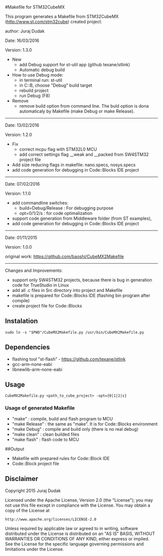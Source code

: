 #Makefile for STM32CubeMX

This program generates a Makefile from STM32CubeMX (http://www.st.com/stm32cube) created project. 

author: Juraj Dudak


Date: 16/03/2016

Version: 1.3.0

 - New
 	- add Debug support for st-util app (github texane/stlink)
 	- Automatic debug build
 - How to use Debug mode:
 	- in terminal run: st-util
 	- in C::B, choose "Debug" build target
 	- rebuild project
 	- run Debug (F8)
 - Remove
 	- remove build option from command line. The buld option is dona automaticaly by Makefile (make Debug or make Release).

----------------------------

Date: 13/02/2016

Version: 1.2.0

 - Fix
 	- correct mcpu flag with STM32L0 MCU
 	- add correct settings flag __weak and __packed from SW4STM32 project file
 - Add size reducing flags in makefile: nano.specs, nosys.specs
 - add code generation for debugging in Code::Blocks IDE project

----------------------------

Date: 07/02/2016

Version: 1.1.0

 - add commandline switches:
 	- build=Debug/Release : For debugging purpose
 	- opt=0/1/2/s : for code optimalization
 - support code generation from Middleware folder (from ST examples), 
 - add code generation for debugging in Code::Blocks IDE project

----------------------------

Date: 01/11/2015

Version: 1.0.0

original work: https://github.com/baoshi/CubeMX2Makefile

-----------------------------

Changes and Improvements:

 - support only SW4STM32 projects, because there is bug in generation code for TrueStudio in Linux
 - add all .c files in Src directory into project and Makefile
 - makefile is prepared for Code::Blocks IDE (flashing bin program after compile)
 - create project file for Code::Blocks

## Instalation
	sudo ln -s "$PWD"/CubeMX2Makefile.py /usr/bin/CubeMX2Makefile.py

## Dependencies
 - flashing tool "st-flash" - https://github.com/texane/stlink
 - gcc-arm-none-eabi
 - libnewlib-arm-none-eabi

## Usage
	CubeMX2Makefile.py <path_to_cube_project> -opt={0|1|2|s}

### Usage of generated Makefile
- "make" : compile, build and flash program to MCU
- "make Release" : the same as "make". It is for Code::Blocks environment
- "make Debug" : compile and build only (there is no real debug)
- "make clean" : clean builded files
- "make flash" : flash code to MCU

##Output
 - Makefile with prepared rules for Code::Block IDE
 - Code::Block project file

## Disclaimer
Copyright 2015 Juraj Dudak

Licensed under the Apache License, Version 2.0 (the "License");
you may not use this file except in compliance with the License.
You may obtain a copy of the License at

    http://www.apache.org/licenses/LICENSE-2.0

Unless required by applicable law or agreed to in writing, software
distributed under the License is distributed on an "AS IS" BASIS,
WITHOUT WARRANTIES OR CONDITIONS OF ANY KIND, either express or implied.
See the License for the specific language governing permissions and
limitations under the License.
